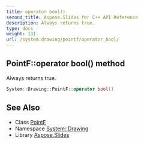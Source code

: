 ```yaml
---
title: operator bool()
second_title: Aspose.Slides for C++ API Reference
description: Always returns true.
type: docs
weight: 131
url: /system.drawing/pointf/operator_bool/
---
```

## PointF::operator bool() method


Always returns true.

```cpp
System::Drawing::PointF::operator bool()
```

## See Also

* Class [PointF](../)
* Namespace [System::Drawing](../../)
* Library [Aspose.Slides](../../../)